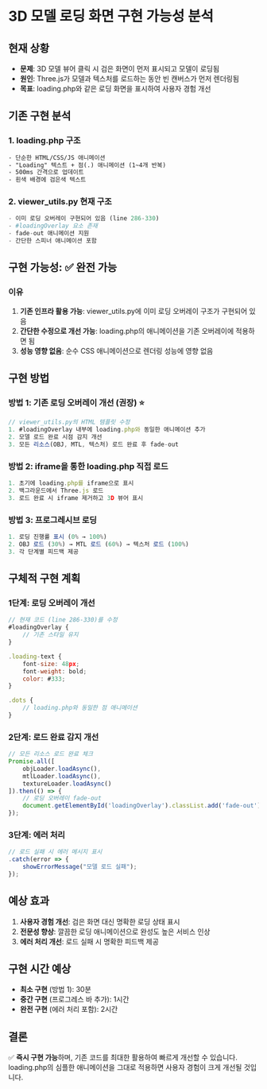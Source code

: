 # 3D 모델 로딩 화면 구현 가능성 분석

## 현재 상황
- **문제**: 3D 모델 뷰어 클릭 시 검은 화면이 먼저 표시되고 모델이 로딩됨
- **원인**: Three.js가 모델과 텍스처를 로드하는 동안 빈 캔버스가 먼저 렌더링됨
- **목표**: loading.php와 같은 로딩 화면을 표시하여 사용자 경험 개선

## 기존 구현 분석

### 1. loading.php 구조
```html
- 단순한 HTML/CSS/JS 애니메이션
- "Loading" 텍스트 + 점(.) 애니메이션 (1~4개 반복)
- 500ms 간격으로 업데이트
- 흰색 배경에 검은색 텍스트
```

### 2. viewer_utils.py 현재 구조
```python
- 이미 로딩 오버레이 구현되어 있음 (line 286-330)
- #loadingOverlay 요소 존재
- fade-out 애니메이션 지원
- 간단한 스피너 애니메이션 포함
```

## 구현 가능성: ✅ **완전 가능**

### 이유
1. **기존 인프라 활용 가능**: viewer_utils.py에 이미 로딩 오버레이 구조가 구현되어 있음
2. **간단한 수정으로 개선 가능**: loading.php의 애니메이션을 기존 오버레이에 적용하면 됨
3. **성능 영향 없음**: 순수 CSS 애니메이션으로 렌더링 성능에 영향 없음

## 구현 방법

### 방법 1: 기존 로딩 오버레이 개선 (권장) ⭐
```javascript
// viewer_utils.py의 HTML 템플릿 수정
1. #loadingOverlay 내부에 loading.php와 동일한 애니메이션 추가
2. 모델 로드 완료 시점 감지 개선
3. 모든 리소스(OBJ, MTL, 텍스처) 로드 완료 후 fade-out
```

### 방법 2: iframe을 통한 loading.php 직접 로드
```javascript
1. 초기에 loading.php를 iframe으로 표시
2. 백그라운드에서 Three.js 로드
3. 로드 완료 시 iframe 제거하고 3D 뷰어 표시
```

### 방법 3: 프로그레시브 로딩
```javascript
1. 로딩 진행률 표시 (0% → 100%)
2. OBJ 로드 (30%) → MTL 로드 (60%) → 텍스처 로드 (100%)
3. 각 단계별 피드백 제공
```

## 구체적 구현 계획

### 1단계: 로딩 오버레이 개선
```javascript
// 현재 코드 (line 286-330)를 수정
#loadingOverlay {
    // 기존 스타일 유지
}

.loading-text {
    font-size: 48px;
    font-weight: bold;
    color: #333;
}

.dots {
    // loading.php와 동일한 점 애니메이션
}
```

### 2단계: 로드 완료 감지 개선
```javascript
// 모든 리소스 로드 완료 체크
Promise.all([
    objLoader.loadAsync(),
    mtlLoader.loadAsync(),
    textureLoader.loadAsync()
]).then(() => {
    // 로딩 오버레이 fade-out
    document.getElementById('loadingOverlay').classList.add('fade-out');
});
```

### 3단계: 에러 처리
```javascript
// 로드 실패 시 에러 메시지 표시
.catch(error => {
    showErrorMessage("모델 로드 실패");
});
```

## 예상 효과
1. **사용자 경험 개선**: 검은 화면 대신 명확한 로딩 상태 표시
2. **전문성 향상**: 깔끔한 로딩 애니메이션으로 완성도 높은 서비스 인상
3. **에러 처리 개선**: 로드 실패 시 명확한 피드백 제공

## 구현 시간 예상
- **최소 구현** (방법 1): 30분
- **중간 구현** (프로그레스 바 추가): 1시간
- **완전 구현** (에러 처리 포함): 2시간

## 결론
✅ **즉시 구현 가능**하며, 기존 코드를 최대한 활용하여 빠르게 개선할 수 있습니다.
loading.php의 심플한 애니메이션을 그대로 적용하면 사용자 경험이 크게 개선될 것입니다.